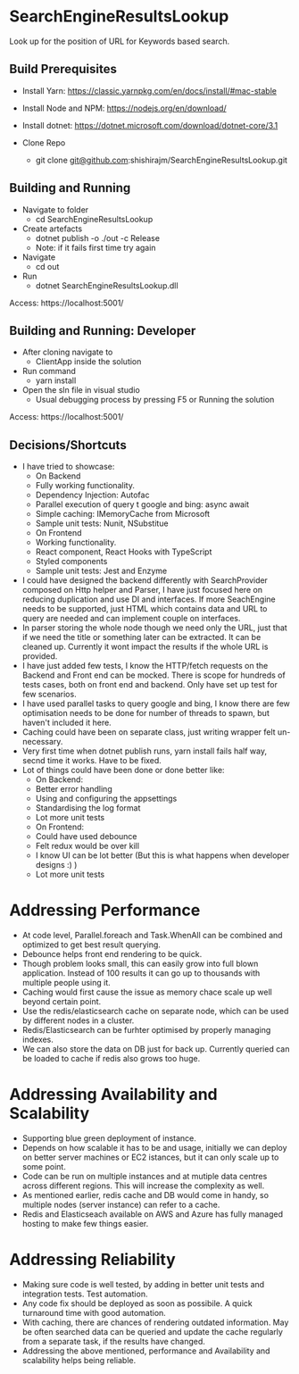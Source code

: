 # SearchEngineResultsLookup
Look up for the position of URL for Keywords based search.

## Build Prerequisites
- Install Yarn: https://classic.yarnpkg.com/en/docs/install/#mac-stable
- Install Node and NPM: https://nodejs.org/en/download/
- Install dotnet: https://dotnet.microsoft.com/download/dotnet-core/3.1

- Clone Repo
  * git clone git@github.com:shishirajm/SearchEngineResultsLookup.git

## Building and Running

- Navigate to folder
  * cd SearchEngineResultsLookup
- Create artefacts
  * dotnet publish -o ./out -c Release
  * Note: if it fails first time try again
- Navigate
  * cd out
- Run
  * dotnet SearchEngineResultsLookup.dll

Access: https://localhost:5001/

## Building and Running: Developer
- After cloning navigate to
  * ClientApp inside the solution
- Run command
  * yarn install
- Open the sln file in visual studio
  * Usual debugging process by pressing F5 or Running the solution

Access: https://localhost:5001/

## Decisions/Shortcuts
- I have tried to showcase:
  * On Backend
  * Fully working functionality.
  * Dependency Injection: Autofac
  * Parallel execution of query t google and bing: async await
  * Simple caching: IMemoryCache from Microsoft
  * Sample unit tests: Nunit, NSubstitue
  * On Frontend
  * Working functionality.
  * React component, React Hooks with TypeScript
  * Styled components
  * Sample unit tests: Jest and Enzyme
- I could have designed the backend differently with SearchProvider composed on Http helper and Parser, I have just focused here on reducing duplication and use DI and interfaces. If more SeachEngine needs to be supported, just HTML which contains data and URL to query are needed and can implement couple on interfaces.
- In parser storing the whole node though we need only the URL, just that if we need the title or something later can be extracted. It can be cleaned up. Currently it wont impact the results if the whole URL is provided.
- I have just added few tests, I know the HTTP/fetch requests on the Backend and Front end can be mocked. There is scope for hundreds of tests cases, both on front end and backend. Only have set up test for few scenarios.
- I have used parallel tasks to query google and bing, I know there are few optimisation needs to be done for number of threads to spawn, but haven't included it here.
- Caching could have been on separate class, just writing wrapper felt un-necessary.
- Very first time when dotnet publish runs, yarn install fails half way, secnd time it works. Have to be fixed.
- Lot of things could have been done or done better like:
  * On Backend:
  * Better error handling
  * Using and configuring the appsettings
  * Standardising the log format
  * Lot more unit tests
  * On Frontend:
  * Could have used debounce
  * Felt redux would be over kill
  * I know UI can be lot better (But this is what happens when developer designs :) )
  * Lot more unit tests
 
 # Addressing Performance
 - At code level, Parallel.foreach and Task.WhenAll can be combined and optimized to get best result querying.
 - Debounce helps front end rendering to be quick.
 - Though problem looks small, this can easily grow into full blown application. Instead of 100 results it can go up to thousands with multiple people using it.
 - Caching would first cause the issue as memory chace scale up well beyond certain point. 
 - Use the redis/elasticsearch cache on separate node, which can be used by different nodes in a cluster.
 - Redis/Elasticsearch can be furhter optimised by properly managing indexes.
 - We can also store the data on DB just for back up. Currently queried can be loaded to cache if redis also grows too huge.
 
 # Addressing Availability and Scalability
 - Supporting blue green deployment of instance.
 - Depends on how scalable it has to be and usage, initially we can deploy on better server machines or EC2 istances, but it can only scale up to some point.
 - Code can be run on multiple instances and at mutiple data centres across different regions. This will increase the complexity as well.
 - As mentioned earlier, redis cache and DB would come in handy, so multiple nodes (server instance) can refer to a cache.
 - Redis and Elasticseach available on AWS and Azure has fully managed hosting to make few things easier.
 
 # Addressing Reliability
 - Making sure code is well tested, by adding in better unit tests and integration tests. Test automation.
 - Any code fix should be deployed as soon as possibile. A quick turnaround time with good automation.
 - With caching, there are chances of rendering outdated information. May be often searched data can be queried and update the cache regularly from a separate task, if the results have changed.
 - Addressing the above mentioned, performance and Availability and scalability helps being reliable.
 

